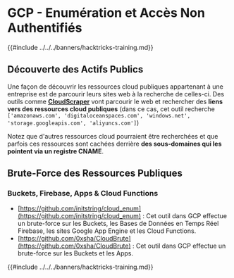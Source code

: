 # GCP - Enumération et Accès Non Authentifiés

{{#include ../../../banners/hacktricks-training.md}}

## Découverte des Actifs Publics

Une façon de découvrir les ressources cloud publiques appartenant à une entreprise est de parcourir leurs sites web à la recherche de celles-ci. Des outils comme [**CloudScraper**](https://github.com/jordanpotti/CloudScraper) vont parcourir le web et rechercher des **liens vers des ressources cloud publiques** (dans ce cas, cet outil recherche `['amazonaws.com', 'digitaloceanspaces.com', 'windows.net', 'storage.googleapis.com', 'aliyuncs.com']`)

Notez que d'autres ressources cloud pourraient être recherchées et que parfois ces ressources sont cachées derrière **des sous-domaines qui les pointent via un registre CNAME**.

## Brute-Force des Ressources Publiques

### Buckets, Firebase, Apps & Cloud Functions

- [https://github.com/initstring/cloud_enum](https://github.com/initstring/cloud_enum) : Cet outil dans GCP effectue un brute-force sur les Buckets, les Bases de Données en Temps Réel Firebase, les sites Google App Engine et les Cloud Functions.
- [https://github.com/0xsha/CloudBrute](https://github.com/0xsha/CloudBrute) : Cet outil dans GCP effectue un brute-force sur les Buckets et les Apps.

{{#include ../../../banners/hacktricks-training.md}}
